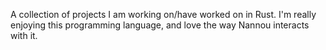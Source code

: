 A collection of projects I am working on/have worked on in Rust. I'm really enjoying this programming language, and love the way Nannou interacts with it. 
